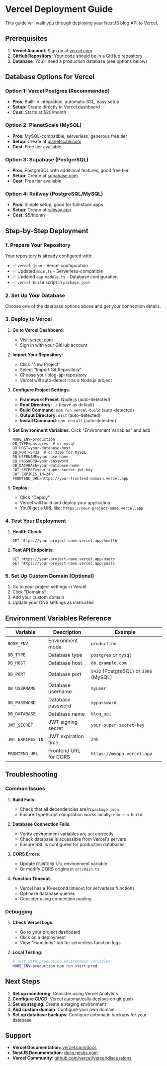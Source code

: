 # Vercel Deployment Guide

This guide will walk you through deploying your NestJS blog API to Vercel.

## Prerequisites

1. **Vercel Account**: Sign up at [vercel.com](https://vercel.com)
2. **GitHub Repository**: Your code should be in a GitHub repository
3. **Database**: You'll need a production database (see options below)

## Database Options for Vercel

### Option 1: Vercel Postgres (Recommended)
- **Pros**: Built-in integration, automatic SSL, easy setup
- **Setup**: Create directly in Vercel dashboard
- **Cost**: Starts at $20/month

### Option 2: PlanetScale (MySQL)
- **Pros**: MySQL-compatible, serverless, generous free tier
- **Setup**: Create at [planetscale.com](https://planetscale.com)
- **Cost**: Free tier available

### Option 3: Supabase (PostgreSQL)
- **Pros**: PostgreSQL with additional features, good free tier
- **Setup**: Create at [supabase.com](https://supabase.com)
- **Cost**: Free tier available

### Option 4: Railway (PostgreSQL/MySQL)
- **Pros**: Simple setup, good for full-stack apps
- **Setup**: Create at [railway.app](https://railway.app)
- **Cost**: $5/month

## Step-by-Step Deployment

### 1. Prepare Your Repository

Your repository is already configured with:
- ✅ `vercel.json` - Vercel configuration
- ✅ Updated `main.ts` - Serverless-compatible
- ✅ Updated `app.module.ts` - Database configuration
- ✅ `vercel-build` script in `package.json`

### 2. Set Up Your Database

Choose one of the database options above and get your connection details.

### 3. Deploy to Vercel

1. **Go to Vercel Dashboard**:
   - Visit [vercel.com](https://vercel.com)
   - Sign in with your GitHub account

2. **Import Your Repository**:
   - Click "New Project"
   - Select "Import Git Repository"
   - Choose your blog-api repository
   - Vercel will auto-detect it as a Node.js project

3. **Configure Project Settings**:
   - **Framework Preset**: Node.js (auto-detected)
   - **Root Directory**: `./` (leave as default)
   - **Build Command**: `npm run vercel-build` (auto-detected)
   - **Output Directory**: `dist` (auto-detected)
   - **Install Command**: `npm install` (auto-detected)

4. **Set Environment Variables**:
   Click "Environment Variables" and add:

   ```
   NODE_ENV=production
   DB_TYPE=postgres  # or mysql
   DB_HOST=your-database-host
   DB_PORT=5432  # or 3306 for MySQL
   DB_USERNAME=your-username
   DB_PASSWORD=your-password
   DB_DATABASE=your-database-name
   JWT_SECRET=your-super-secret-jwt-key
   JWT_EXPIRES_IN=24h
   FRONTEND_URL=https://your-frontend-domain.vercel.app
   ```

5. **Deploy**:
   - Click "Deploy"
   - Vercel will build and deploy your application
   - You'll get a URL like: `https://your-project-name.vercel.app`

### 4. Test Your Deployment

1. **Health Check**:
   ```
   GET https://your-project-name.vercel.app/health
   ```

2. **Test API Endpoints**:
   ```
   GET https://your-project-name.vercel.app/users
   GET https://your-project-name.vercel.app/posts
   ```

### 5. Set Up Custom Domain (Optional)

1. Go to your project settings in Vercel
2. Click "Domains"
3. Add your custom domain
4. Update your DNS settings as instructed

## Environment Variables Reference

| Variable | Description | Example |
|----------|-------------|---------|
| `NODE_ENV` | Environment mode | `production` |
| `DB_TYPE` | Database type | `postgres` or `mysql` |
| `DB_HOST` | Database host | `db.example.com` |
| `DB_PORT` | Database port | `5432` (PostgreSQL) or `3306` (MySQL) |
| `DB_USERNAME` | Database username | `myuser` |
| `DB_PASSWORD` | Database password | `mypassword` |
| `DB_DATABASE` | Database name | `blog_api` |
| `JWT_SECRET` | JWT signing secret | `your-super-secret-key` |
| `JWT_EXPIRES_IN` | JWT expiration time | `24h` |
| `FRONTEND_URL` | Frontend URL for CORS | `https://myapp.vercel.app` |

## Troubleshooting

### Common Issues

1. **Build Fails**:
   - Check that all dependencies are in `package.json`
   - Ensure TypeScript compilation works locally: `npm run build`

2. **Database Connection Fails**:
   - Verify environment variables are set correctly
   - Check database is accessible from Vercel's servers
   - Ensure SSL is configured for production databases

3. **CORS Errors**:
   - Update `FRONTEND_URL` environment variable
   - Or modify CORS origins in `src/main.ts`

4. **Function Timeout**:
   - Vercel has a 10-second timeout for serverless functions
   - Optimize database queries
   - Consider using connection pooling

### Debugging

1. **Check Vercel Logs**:
   - Go to your project dashboard
   - Click on a deployment
   - View "Functions" tab for serverless function logs

2. **Local Testing**:
   ```bash
   # Test with production environment variables
   NODE_ENV=production npm run start:prod
   ```

## Next Steps

1. **Set up monitoring**: Consider using Vercel Analytics
2. **Configure CI/CD**: Vercel automatically deploys on git push
3. **Set up staging**: Create a staging environment
4. **Add custom domain**: Configure your own domain
5. **Set up database backups**: Configure automatic backups for your database

## Support

- **Vercel Documentation**: [vercel.com/docs](https://vercel.com/docs)
- **NestJS Documentation**: [docs.nestjs.com](https://docs.nestjs.com)
- **Vercel Community**: [github.com/vercel/vercel/discussions](https://github.com/vercel/vercel/discussions) 